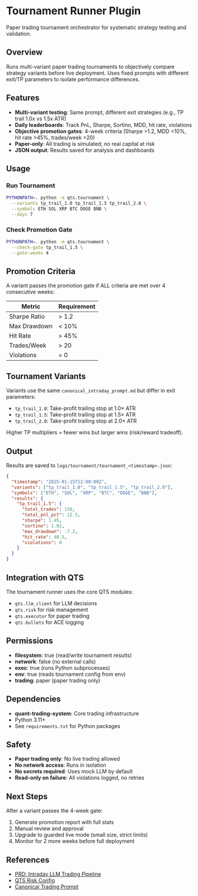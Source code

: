 # Tournament Runner Plugin

Paper trading tournament orchestrator for systematic strategy testing and validation.

## Overview

Runs multi-variant paper trading tournaments to objectively compare strategy variants before live deployment. Uses fixed prompts with different exit/TP parameters to isolate performance differences.

## Features

- **Multi-variant testing**: Same prompt, different exit strategies (e.g., TP trail 1.0x vs 1.5x ATR)
- **Daily leaderboards**: Track PnL, Sharpe, Sortino, MDD, hit rate, violations
- **Objective promotion gates**: 4-week criteria (Sharpe >1.2, MDD <10%, hit rate >45%, trades/week >20)
- **Paper-only**: All trading is simulated; no real capital at risk
- **JSON output**: Results saved for analysis and dashboards

## Usage

### Run Tournament

```bash
PYTHONPATH=. python -m qts.tournament \
  --variants tp_trail_1.0 tp_trail_1.5 tp_trail_2.0 \
  --symbols ETH SOL XRP BTC DOGE BNB \
  --days 7
```

### Check Promotion Gate

```bash
PYTHONPATH=. python -m qts.tournament \
  --check-gate tp_trail_1.5 \
  --gate-weeks 4
```

## Promotion Criteria

A variant passes the promotion gate if ALL criteria are met over 4 consecutive weeks:

| Metric | Requirement |
|--------|-------------|
| Sharpe Ratio | > 1.2 |
| Max Drawdown | < 10% |
| Hit Rate | > 45% |
| Trades/Week | > 20 |
| Violations | = 0 |

## Tournament Variants

Variants use the same `canonical_intraday_prompt.md` but differ in exit parameters:

- `tp_trail_1.0`: Take-profit trailing stop at 1.0× ATR
- `tp_trail_1.5`: Take-profit trailing stop at 1.5× ATR
- `tp_trail_2.0`: Take-profit trailing stop at 2.0× ATR

Higher TP multipliers = fewer wins but larger wins (risk/reward tradeoff).

## Output

Results are saved to `logs/tournament/tournament_<timestamp>.json`:

```json
{
  "timestamp": "2025-01-15T12:00:00Z",
  "variants": ["tp_trail_1.0", "tp_trail_1.5", "tp_trail_2.0"],
  "symbols": ["ETH", "SOL", "XRP", "BTC", "DOGE", "BNB"],
  "results": {
    "tp_trail_1.5": {
      "total_trades": 150,
      "total_pnl_pct": 12.5,
      "sharpe": 1.45,
      "sortino": 1.82,
      "max_drawdown": -7.2,
      "hit_rate": 48.5,
      "violations": 0
    }
  }
}
```

## Integration with QTS

The tournament runner uses the core QTS modules:
- `qts.llm_client` for LLM decisions
- `qts.risk` for risk management
- `qts.executor` for paper trading
- `qts.bullets` for ACE logging

## Permissions

- **filesystem**: true (read/write tournament results)
- **network**: false (no external calls)
- **exec**: true (runs Python subprocesses)
- **env**: true (reads tournament config from env)
- **trading**: paper (paper trading only)

## Dependencies

- **quant-trading-system**: Core trading infrastructure
- Python 3.11+
- See `requirements.txt` for Python packages

## Safety

- **Paper trading only**: No live trading allowed
- **No network access**: Runs in isolation
- **No secrets required**: Uses mock LLM by default
- **Read-only on failure**: All violations logged, no retries

## Next Steps

After a variant passes the 4-week gate:
1. Generate promotion report with full stats
2. Manual review and approval
3. Upgrade to guarded live mode (small size, strict limits)
4. Monitor for 2 more weeks before full deployment

## References

- [PRD: Intraday LLM Trading Pipeline](../../README.md)
- [QTS Risk Config](../../config/qts.risk.json)
- [Canonical Trading Prompt](../../prompts/canonical_intraday_prompt.md)
